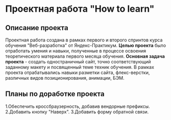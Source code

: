 # Проектная работа "How to learn"

## Описание проекта

Проектная работа создана в рамках первого и второго спринтов курса обучения "Веб-разработка" от Яндекс-Практикум.
**Целью проекта** было отработать умения и навыки, полученные в процессе освоения теоретического материала первого месяца обучения.
**Основная задача проекта** - создать одностраничный сайт, точно соответствующий заданному макету и посвященный теме техник обучения.
В рамках проекта отрабатывались навыки разметки сайта, флекс-верстки, различных видов позиционирования, анимации, БЭМ.

## Планы по доработке проекта

1.Обеспечить кроссбраузерность, добавив вендорные префиксы.
2.Добавить кнопку "Наверх".
3.Добавить форму обратной связи.
